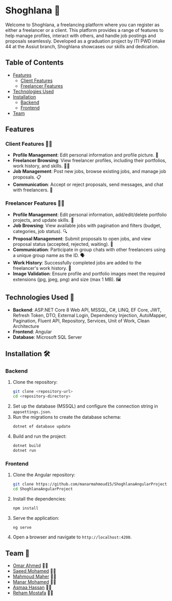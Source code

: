 # Shoghlana 🎨

Welcome to Shoghlana, a freelancing platform where you can register as either a freelancer or a client. This platform provides a range of features to help manage profiles, interact with others, and handle job postings and proposals seamlessly. Developed as a graduation project by ITI PWD intake 44 at the Assiut branch, Shoghlana showcases our skills and dedication.

## Table of Contents
- [Features](#features)
  - [Client Features](#client-features)
  - [Freelancer Features](#freelancer-features)
- [Technologies Used](#technologies-used)
- [Installation](#installation)
  - [Backend](#backend)
  - [Frontend](#frontend)
- [Team](#team)

## Features

### Client Features 🧑‍💼
- **Profile Management**: Edit personal information and profile picture. 📝
- **Freelancer Browsing**: View freelancer profiles, including their portfolios, work history, and skills. 🕵️‍♂️
- **Job Management**: Post new jobs, browse existing jobs, and manage job proposals. 📋
- **Communication**: Accept or reject proposals, send messages, and chat with freelancers. 💬

### Freelancer Features 👩‍💻
- **Profile Management**: Edit personal information, add/edit/delete portfolio projects, and update skills. 📝
- **Job Browsing**: View available jobs with pagination and filters (budget, categories, job status). 🔍
- **Proposal Management**: Submit proposals to open jobs, and view proposal status (accepted, rejected, waiting). 📄
- **Communication**: Participate in group chats with other freelancers using a unique group name as the ID. 🗣️
- **Work History**: Successfully completed jobs are added to the freelancer's work history. 📜
- **Image Validation**: Ensure profile and portfolio images meet the required extensions (jpg, jpeg, png) and size (max 1 MB). 🖼️

## Technologies Used 🚀
- **Backend**: ASP.NET Core 8 Web API, MSSQL, C#, LINQ, EF Core, JWT, Refresh Token, DTO, External Login, Dependency Injection, AutoMapper, Pagination, Fluent API, Repository, Services, Unit of Work, Clean Architecture
- **Frontend**: Angular
- **Database**: Microsoft SQL Server

## Installation 🛠️

### Backend
1. Clone the repository:
   ```bash
   git clone <repository-url>
   cd <repository-directory>
   ```
2. Set up the database (MSSQL) and configure the connection string in `appsettings.json`.
3. Run the migrations to create the database schema:
   ```bash
   dotnet ef database update
   ```
4. Build and run the project:
   ```bash
   dotnet build
   dotnet run
   ```

### Frontend
1. Clone the Angular repository:
   ```bash
   git clone https://github.com/manarmahmoud15/ShoghlanaAngularProject
   cd ShoghlanaAngularProject
   ```
2. Install the dependencies:
   ```bash
   npm install
   ```
3. Serve the application:
   ```bash
   ng serve
   ```
4. Open a browser and navigate to `http://localhost:4200`.

## Team 👥
- [Omar Ahmed](https://github.com/Omar-Abo-Ziada) 🧑‍💻
- [Saeed Mohamed](https://github.com/Saeed096) 🧑‍💻
- [Mahmoud Maher](https://github.com/Mahmoud-Mohamed-Maher) 🧑‍💻
- [Manar Mohamed](https://github.com/manarmahmoud15) 🧑‍💻
- [Asmaa Hassan](https://github.com/Asmaa20000) 🧑‍💻
- [Reham Mostafa](https://github.com/rell384) 🧑‍💻
